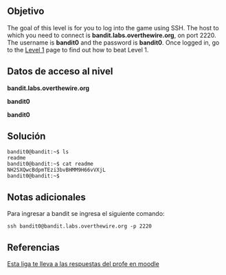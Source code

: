 ## Objetivo
The goal of this level is for you to log into the game using SSH. The host to which you need to connect is **bandit.labs.overthewire.org**, on port 2220. The username is **bandit0** and the password is **bandit0**. Once logged in, go to the [Level 1](https://overthewire.org/wargames/bandit/bandit1.html) page to find out how to beat Level 1.

## Datos de acceso al nivel
**bandit.labs.overthewire.org**  

**bandit0**  

**bandit0**

## Solución
```bash()
bandit0@bandit:~$ ls
readme
bandit0@bandit:~$ cat readme 
NH2SXQwcBdpmTEzi3bvBHMM9H66vVXjL
bandit0@bandit:~$ 
```
## Notas adicionales
Para ingresar a bandit se ingresa el siguiente comando:
```bash()
ssh bandit0@bandit.labs.overthewire.org -p 2220 
```

## Referencias 
[Esta liga te lleva a las respuestas del profe en moodle](https://ingsoftware.reduaz.mx/moodle/pluginfile.php/68108/mod_resource/content/2/05-retos-bandit-p2.pdf)
